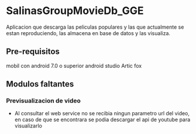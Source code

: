 # SalinasGroupMovieDb_GGE

Aplicacion que descarga las peliculas populares y las que actualmente se estan reproduciendo, las almacena en base de datos y las visualiza.



## Pre-requisitos 

mobil con android 7.0 o superior
android studio Artic fox

## Modulos faltantes

### Previsualizacion de video 
- Al consultar el web service no se recibia ningun parametro url del video, en caso de que se encontrara se podia descargar el api de youtube para visualizarlo

